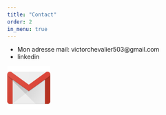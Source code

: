 ```yaml
---
title: "Contact"
order: 2
in_menu: true
---
```

<section class="contact">
        <ul>
            <li>Mon adresse mail: victorchevalier503@gmail.com</li>
            <li>linkedin</li>
        </ul>
    </section>  
<img src="images/Gmail_Icon.png" alt="logo gmail" style="width:100px;height:100px;"> 